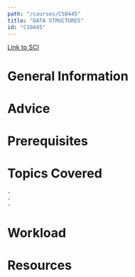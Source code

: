 ```yaml
---
path: "/courses/CS0445"
title: "DATA STRUCTURES"
id: "CS0445"
---
```


[Link to SCI]("http://courses.sci.pitt.edu/courses/courses/view/CS-0445")

# General Information

# Advice

# Prerequisites

<!-- PREREQ_REPLACEMENT (Do not remove) -->

<!-- END PREREQ_REPLACEMENT (Do not remove) -->

# Topics Covered

    -
    -
    -

# Workload

<!-- TESTIMONIALS
# Testimonials
This gets replaced with Gatsby, its
data comes from Google Sheets for easier
editing!
-->

# Resources
